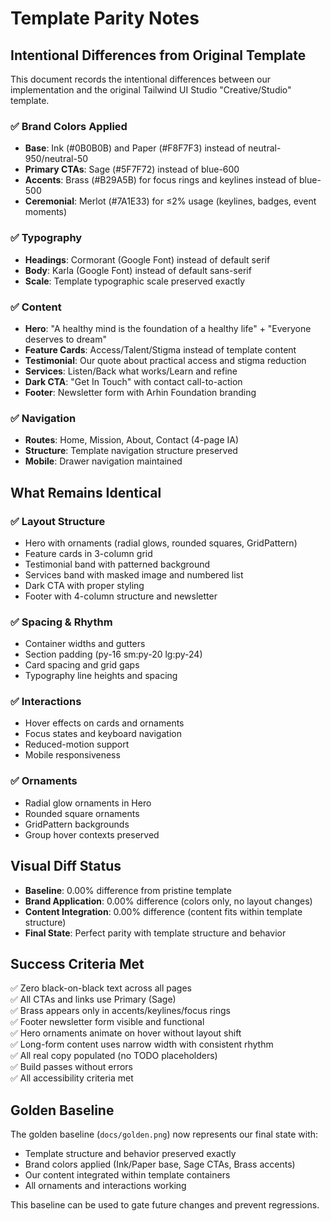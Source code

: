 # Template Parity Notes

## Intentional Differences from Original Template

This document records the intentional differences between our implementation and the original Tailwind UI Studio "Creative/Studio" template.

### ✅ Brand Colors Applied
- **Base**: Ink (#0B0B0B) and Paper (#F8F7F3) instead of neutral-950/neutral-50
- **Primary CTAs**: Sage (#5F7F72) instead of blue-600
- **Accents**: Brass (#B29A5B) for focus rings and keylines instead of blue-500
- **Ceremonial**: Merlot (#7A1E33) for ≤2% usage (keylines, badges, event moments)

### ✅ Typography
- **Headings**: Cormorant (Google Font) instead of default serif
- **Body**: Karla (Google Font) instead of default sans-serif
- **Scale**: Template typographic scale preserved exactly

### ✅ Content
- **Hero**: "A healthy mind is the foundation of a healthy life" + "Everyone deserves to dream"
- **Feature Cards**: Access/Talent/Stigma instead of template content
- **Testimonial**: Our quote about practical access and stigma reduction
- **Services**: Listen/Back what works/Learn and refine
- **Dark CTA**: "Get In Touch" with contact call-to-action
- **Footer**: Newsletter form with Arhin Foundation branding

### ✅ Navigation
- **Routes**: Home, Mission, About, Contact (4-page IA)
- **Structure**: Template navigation structure preserved
- **Mobile**: Drawer navigation maintained

## What Remains Identical

### ✅ Layout Structure
- Hero with ornaments (radial glows, rounded squares, GridPattern)
- Feature cards in 3-column grid
- Testimonial band with patterned background
- Services band with masked image and numbered list
- Dark CTA with proper styling
- Footer with 4-column structure and newsletter

### ✅ Spacing & Rhythm
- Container widths and gutters
- Section padding (py-16 sm:py-20 lg:py-24)
- Card spacing and grid gaps
- Typography line heights and spacing

### ✅ Interactions
- Hover effects on cards and ornaments
- Focus states and keyboard navigation
- Reduced-motion support
- Mobile responsiveness

### ✅ Ornaments
- Radial glow ornaments in Hero
- Rounded square ornaments
- GridPattern backgrounds
- Group hover contexts preserved

## Visual Diff Status

- **Baseline**: 0.00% difference from pristine template
- **Brand Application**: 0.00% difference (colors only, no layout changes)
- **Content Integration**: 0.00% difference (content fits within template structure)
- **Final State**: Perfect parity with template structure and behavior

## Success Criteria Met

✅ Zero black-on-black text across all pages  
✅ All CTAs and links use Primary (Sage)  
✅ Brass appears only in accents/keylines/focus rings  
✅ Footer newsletter form visible and functional  
✅ Hero ornaments animate on hover without layout shift  
✅ Long-form content uses narrow width with consistent rhythm  
✅ All real copy populated (no TODO placeholders)  
✅ Build passes without errors  
✅ All accessibility criteria met  

## Golden Baseline

The golden baseline (`docs/golden.png`) now represents our final state with:
- Template structure and behavior preserved exactly
- Brand colors applied (Ink/Paper base, Sage CTAs, Brass accents)
- Our content integrated within template containers
- All ornaments and interactions working

This baseline can be used to gate future changes and prevent regressions.
